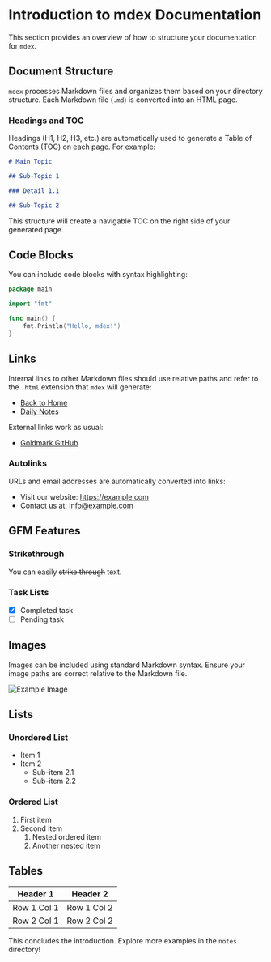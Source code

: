 # Introduction to mdex Documentation

This section provides an overview of how to structure your documentation for
`mdex`.

## Document Structure

`mdex` processes Markdown files and organizes them based on your directory
structure. Each Markdown file (`.md`) is converted into an HTML page.

### Headings and TOC

Headings (H1, H2, H3, etc.) are automatically used to generate a Table of
Contents (TOC) on each page. For example:

```markdown
# Main Topic

## Sub-Topic 1

### Detail 1.1

## Sub-Topic 2
```

This structure will create a navigable TOC on the right side of your generated
page.

## Code Blocks

You can include code blocks with syntax highlighting:

```go
package main

import "fmt"

func main() {
    fmt.Println("Hello, mdex!")
}
```

## Links

Internal links to other Markdown files should use relative paths and refer to
the `.html` extension that `mdex` will generate:

- [Back to Home](../index.html)
- [Daily Notes](../../notes/daily.html)

External links work as usual:

- [Goldmark GitHub](https://github.com/yuin/goldmark)

### Autolinks

URLs and email addresses are automatically converted into links:

- Visit our website: https://example.com
- Contact us at: info@example.com

## GFM Features

### Strikethrough

You can easily ~~strike through~~ text.

### Task Lists

- [x] Completed task
- [ ] Pending task

## Images

Images can be included using standard Markdown syntax. Ensure your image paths
are correct relative to the Markdown file.

![Example Image](https://via.placeholder.com/150)

## Lists

### Unordered List

- Item 1
- Item 2
  - Sub-item 2.1
  - Sub-item 2.2

### Ordered List

1.  First item
2.  Second item
    1.  Nested ordered item
    2.  Another nested item

## Tables

| Header 1    | Header 2    |
| ----------- | ----------- |
| Row 1 Col 1 | Row 1 Col 2 |
| Row 2 Col 1 | Row 2 Col 2 |

This concludes the introduction. Explore more examples in the `notes` directory!